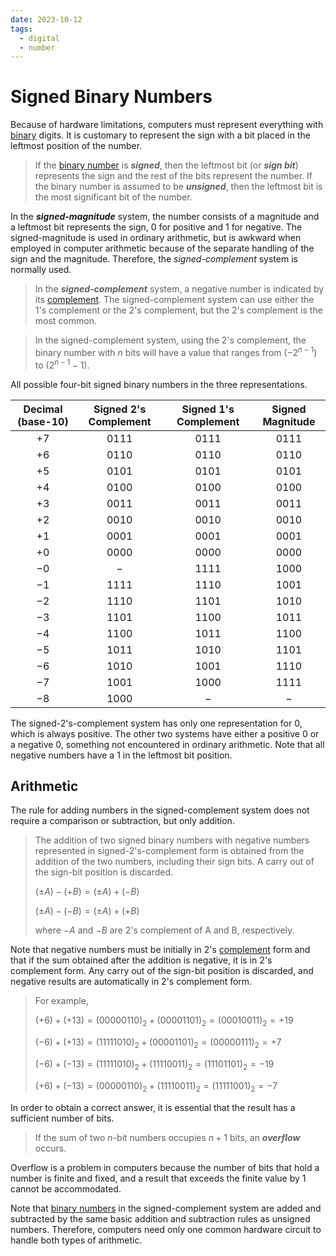 ```yaml
---
date: 2023-10-12
tags:
  - digital
  - number
---
```


# Signed Binary Numbers

Because of hardware limitations, computers must represent everything with [binary](9075a57a.md) digits. It is customary to represent the sign with a bit placed in the leftmost position of the number.

> If the [binary number](9075a57a.md) is ***signed***, then the leftmost bit (or ***sign bit***) represents the sign and the rest of the bits represent the number. If the binary number is assumed to be ***unsigned***, then the leftmost bit is the most significant bit of the number.

In the ***signed-magnitude*** system, the number consists of a magnitude and a leftmost bit represents the sign, $0$ for positive and $1$ for negative. The signed-magnitude is used in ordinary arithmetic, but is awkward when employed in computer arithmetic because of the separate handling of the sign and the magnitude. Therefore, the *signed-complement* system is normally used.

> In the ***signed-complement*** system, a negative number is indicated by its [complement](ef864335.md). The signed-complement system can use either the $1$'s complement or the $2$'s complement, but the $2$'s complement is the most common.

> In the signed-complement system, using the $2$'s complement, the binary number with $n$ bits will have a value that ranges from $\left(-2^{n - 1}\right)$ to $\left(2^{n - 1} - 1\right)$.

All possible four-bit signed binary numbers in the three representations.

| **Decimal** (base-10) | **Signed 2's Complement** | **Signed 1's Complement** | **Signed Magnitude** |
| :-: | :-: | :-: | :-: |
| $\displaystyle +7$ | $\displaystyle 0111$ | $\displaystyle 0111$ | $\displaystyle 0111$ |
| $\displaystyle +6$ | $\displaystyle 0110$ | $\displaystyle 0110$ | $\displaystyle 0110$ |
| $\displaystyle +5$ | $\displaystyle 0101$ | $\displaystyle 0101$ | $\displaystyle 0101$ |
| $\displaystyle +4$ | $\displaystyle 0100$ | $\displaystyle 0100$ | $\displaystyle 0100$ |
| $\displaystyle +3$ | $\displaystyle 0011$ | $\displaystyle 0011$ | $\displaystyle 0011$ |
| $\displaystyle +2$ | $\displaystyle 0010$ | $\displaystyle 0010$ | $\displaystyle 0010$ |
| $\displaystyle +1$ | $\displaystyle 0001$ | $\displaystyle 0001$ | $\displaystyle 0001$ |
| $\displaystyle +0$ | $\displaystyle 0000$ | $\displaystyle 0000$ | $\displaystyle 0000$ |
| $\displaystyle -0$ | $\displaystyle -$ | $\displaystyle 1111$ | $\displaystyle 1000$ |
| $\displaystyle -1$ | $\displaystyle 1111$ | $\displaystyle 1110$ | $\displaystyle 1001$ |
| $\displaystyle -2$ | $\displaystyle 1110$ | $\displaystyle 1101$ | $\displaystyle 1010$ |
| $\displaystyle -3$ | $\displaystyle 1101$ | $\displaystyle 1100$ | $\displaystyle 1011$ |
| $\displaystyle -4$ | $\displaystyle 1100$ | $\displaystyle 1011$ | $\displaystyle 1100$ |
| $\displaystyle -5$ | $\displaystyle 1011$ | $\displaystyle 1010$ | $\displaystyle 1101$ |
| $\displaystyle -6$ | $\displaystyle 1010$ | $\displaystyle 1001$ | $\displaystyle 1110$ |
| $\displaystyle -7$ | $\displaystyle 1001$ | $\displaystyle 1000$ | $\displaystyle 1111$ |
| $\displaystyle -8$ | $\displaystyle 1000$ | $\displaystyle -$ | $\displaystyle -$ |

The signed-$2$'s-complement system has only one representation for $0$, which is always positive. The other two systems have either a positive $0$ or a negative $0$, something not encountered in ordinary arithmetic. Note that all negative numbers have a $1$ in the leftmost bit position.

## Arithmetic

The rule for adding numbers in the signed-complement system does not require a comparison or subtraction, but only addition.

> The addition of two signed binary numbers with negative numbers represented in signed-$2$'s-complement form is obtained from the addition of the two numbers, including their sign bits. A carry out of the sign-bit position is discarded.
>
> $\displaystyle (\pm A) - (+B) = (\pm A) + (-B)$
>
> $\displaystyle (\pm A) - (-B) = (\pm A) + (+B)$
>
> where $-A$ and $-B$ are $2$'s complement of A and B, respectively.

Note that negative numbers must be initially in $2$'s [complement](ef864335.md) form and that if the sum obtained after the addition is negative, it is in $2$'s complement form. Any carry out of the sign-bit position is discarded, and negative results are automatically in $2$'s complement form.

> For example,
>
> $\displaystyle (+6) + (+13) = (00000110)_2 + (00001101)_2 = (00010011)_2 = +19$
>
> $\displaystyle (-6) + (+13) = (11111010)_2 + (00001101)_2 = (00000111)_2 = +7$
>
> $\displaystyle (-6) + (-13) = (11111010)_2 + (11110011)_2 = (11101101)_2 = -19$
>
> $\displaystyle (+6) + (-13) = (00000110)_2 + (11110011)_2 = (11111001)_2 = -7$

In order to obtain a correct answer, it is essential that the result has a sufficient number of bits.

> If the sum of two $n$-bit numbers occupies $n + 1$ bits, an ***overflow*** occurs.

Overflow is a problem in computers because the number of bits that hold a number is finite and fixed, and a result that exceeds the finite value by $1$ cannot be accommodated.

Note that [binary numbers](9075a57a.md) in the signed-complement system are added and subtracted by the same basic addition and subtraction rules as unsigned numbers. Therefore, computers need only one common hardware circuit to handle both types of arithmetic.
